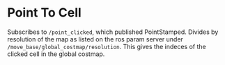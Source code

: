 # Point To Cell

Subscribes to `/point_clicked`, which published PointStamped. Divides by resolution of the map as listed on the ros param server under `/move_base/global_costmap/resolution`. This gives the indeces of the clicked cell in the global costmap.
